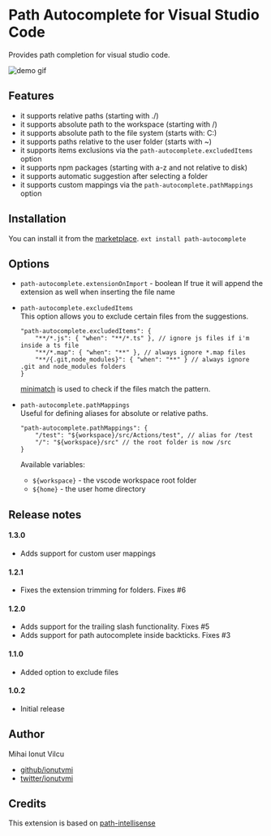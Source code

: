 # Path Autocomplete for Visual Studio Code
Provides path completion for visual studio code.  

<img src="https://raw.githubusercontent.com/ionutvmi/path-autocomplete/master/demo/path-autocomplete.gif" alt="demo gif" />

## Features
- it supports relative paths (starting with ./)
- it supports absolute path to the workspace (starting with /)
- it supports absolute path to the file system (starts with: C:)
- it supports paths relative to the user folder (starts with ~)
- it supports items exclusions via the `path-autocomplete.excludedItems` option
- it supports npm packages (starting with a-z and not relative to disk)
- it supports automatic suggestion after selecting a folder
- it supports custom mappings via the `path-autocomplete.pathMappings` option

## Installation
You can install it from the [marketplace](https://marketplace.visualstudio.com/items?itemName=ionutvmi.path-autocomplete).
`ext install path-autocomplete`

## Options
- `path-autocomplete.extensionOnImport` - boolean If true it will append the extension as well when inserting the file name
- `path-autocomplete.excludedItems`  
    This option allows you to exclude certain files from the suggestions.  
    ```
    "path-autocomplete.excludedItems": {
        "**/*.js": { "when": "**/*.ts" }, // ignore js files if i'm inside a ts file
        "**/*.map": { "when": "**" }, // always ignore *.map files
        "**/{.git,node_modules}": { "when": "**" } // always ignore .git and node_modules folders
    }
    ```
    
    [minimatch](https://www.npmjs.com/package/minimatch) is used to check if the files match the pattern.
- `path-autocomplete.pathMappings`  
    Useful for defining aliases for absolute or relative paths.
    ```
    "path-autocomplete.pathMappings": {
        "/test": "${workspace}/src/Actions/test", // alias for /test
        "/": "${workspace}/src" // the root folder is now /src
    }
    ```

    Available variables:
    - `${workspace}` - the vscode workspace root folder
    - `${home}` - the user home directory

## Release notes

#### 1.3.0
- Adds support for custom user mappings

#### 1.2.1
- Fixes the extension trimming for folders. Fixes #6

#### 1.2.0
- Adds support for the trailing slash functionality. Fixes #5
- Adds support for path autocomplete inside backticks. Fixes #3

#### 1.1.0
- Added option to exclude files

#### 1.0.2
- Initial release

## Author
Mihai Ionut Vilcu
 
+ [github/ionutvmi](https://github.com/ionutvmi)
+ [twitter/ionutvmi](http://twitter.com/ionutvmi)

## Credits
This extension is based on [path-intellisense](https://marketplace.visualstudio.com/items?itemName=christian-kohler.path-intellisense)
